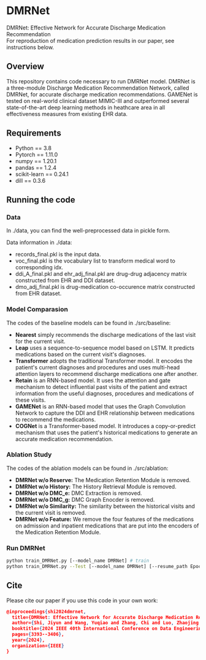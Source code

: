 # DMRNet
DMRNet: Effective Network for Accurate Discharge Medication Recommendation  
For reproduction of medication prediction results in our paper, see instructions below.

## Overview
This repository contains code necessary to run DMRNet model. DMRNet is a three-module Discharge Medication Recommendation Network, called DMRNet, for accurate discharge medication recommendations. GAMENet is tested on real-world clinical dataset MIMIC-III and outperformed several state-of-the-art deep learning methods in heathcare area in all effectiveness measures from existing EHR data.

## Requirements
* Python == 3.8
* Pytorch == 1.11.0
* numpy == 1.20.1
* pandas == 1.2.4
* scikit-learn == 0.24.1
* dill == 0.3.6

## Running the code

### Data
In ./data, you can find the well-preprocessed data in pickle form.

Data information in ./data:
* records_final.pkl is the input data.
* voc_final.pkl is the vocabulary list to transform medical word to corresponding idx.
* ddi_A_final.pkl and ehr_adj_final.pkl are drug-drug adjacency matrix constructed from EHR and DDI dataset.
* dmo_adj_final.pkl is drug-medication co-occurence matrix constructed from EHR dataset.

### Model Comparasion
The codes of the baseline models can be found in ./src/baseline:
* **Nearest** simply recommends the discharge medications of the last visit for the current visit.
* **Leap** uses a sequence-to-sequence model based on LSTM. It predicts medications based on the current visit's diagnoses.
* **Transformer** adopts the traditional Transformer model. It encodes the patient's current diagnoses and procedures and uses multi-head attention layers to recommend discharge medications one after another.
* **Retain** is an RNN-based model. It uses the attention and gate mechanism to detect influential past visits of the patient and extract information from the useful diagnoses, procedures and medications of these visits.
* **GAMENet** is an RNN-based model that uses the Graph Convolution Network to capture the DDI and EHR relationship between medications to recommend the medications.
* **COGNet** is a Transformer-based model. It introduces a copy-or-predict mechanism that uses the patient's historical medications to generate an accurate medication recommendation.

### Ablation Study
The codes of the ablation models can be found in ./src/ablation:
* **DMRNet w/o Reserve:** The Medication Retention Module is removed.
* **DMRNet w/o History:** The History Retrieval Module is removed.
* **DMRNet w/o DMC\_e:** DMC Extraction is removed.
* **DMRNet w/o DMC\_g:** DMC Graph Enocder is removed.
* **DMRNet w/o Similarity:** The similarity between the historical visits and the current visit is removed.
* **DMRNet w/o Feature:** We remove the four features of the medications on admission and inpatient medications that are put into the encoders of the Medication Retention Module.

### Run DMRNet
```bash
python train_DMRNet.py [--model_name DMRNet] # train
python train_DMRNet.py --Test [--model_name DMRNet] [--resume_path Epoch_{}_JA_{}.model] # test
```

## Cite
Please cite our paper if you use this code in your own work:
```json
@inproceedings{shi2024dmrnet,
  title={DMRNet: Effective Network for Accurate Discharge Medication Recommendation},
  author={Shi, Jiyun and Wang, Yuqiao and Zhang, Chi and Luo, Zhaojing and Chai, Chengliang and Zhang, Meihui},
  booktitle={2024 IEEE 40th International Conference on Data Engineering (ICDE)},
  pages={3393--3406},
  year={2024},
  organization={IEEE}
}
```
